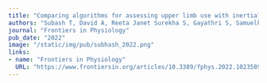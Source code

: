 ```yaml
---
title: "Comparing algorithms for assessing upper limb use with inertial measurement units"
authors: "Subash T, David A, Reeta Janet Surekha S, Gayathri S, Samuelkamaleshkumar S, Magimairaj HP, Malesevic N, Antfolk C, SKM Varadhan, Melendez-Calderon A, and Balasubramanian S"
journal: "Frontiers in Physiology"
pub_date: "2022"
image: "/static/img/pub/subhash_2022.png"
links:
- name: "Frontiers in Physiology"
  URL: "https://www.frontiersin.org/articles/10.3389/fphys.2022.1023589/full"
---
```

